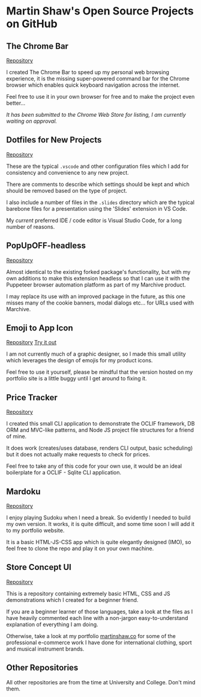 # Martin Shaw's Open Source Projects on GitHub

## The Chrome Bar
[Repository](https://github.com/martinshaw/chrome-bar)

I created The Chrome Bar to speed up my personal web browsing experience, it is the missing super-powered command bar for the Chrome browser which enables quick keyboard navigation across the internet.

Feel free to use it in your own browser for free and to make the project even better...

*It has been submitted to the Chrome Web Store for listing, I am currently waiting on approval.*

## Dotfiles for New Projects
[Repository](https://github.com/martinshaw/dotfiles-for-new-projects)

These are the typical `.vscode` and other configuration files which I add for consistency and convenience to any new project.

There are comments to describe which settings should be kept and which should be removed based on the type of project.

I also include a number of files in the `.slides` directory which are the typical barebone files for a presentation using the 'Slides' extension in VS Code.

My *current* preferred IDE / code editor is Visual Studio Code, for a long number of reasons. 

## PopUpOFF-headless 
[Repository](https://github.com/martinshaw/PopUpOFF-headless)

Almost identical to the existing forked package's functionality, but with my own additions to make this extension headless so that I can use it with the Puppeteer browser automation platform as part of my Marchive product.

I may replace its use with an improved package in the future, as this one misses many of the cookie banners, modal dialogs etc... for URLs used with Marchive.

## Emoji to App Icon
[Repository](https://github.com/martinshaw/emoji-to-appicon)
[Try it out](https://martinshaw.co/toys/emoji-to-appicon)

I am not currently much of a graphic designer, so I made this small utility which leverages the design of emojis for my product icons. 

Feel free to use it yourself, please be mindful that the version hosted on my portfolio site is a little buggy until I get around to fixing it.

## Price Tracker
[Repository](https://github.com/martinshaw/pricetracker)

I created this small CLI application to demonstrate the OCLIF framework, DB ORM and MVC-like patterns, and Node JS project file structures for a friend of mine.

It does work (creates/uses database, renders CLI output, basic scheduling) but it does not actually make requests to check for prices. 

Feel free to take any of this code for your own use, it would be an ideal boilerplate for a OCLIF - Sqlite CLI application.

## Mardoku
[Repository](https://github.com/martinshaw/mardoku)

I enjoy playing Sudoku when I need a break. So evidently I needed to build my own version. It works, it is quite difficult, and some time soon I will add it to my portfolio website.

It is a basic HTML-JS-CSS app which is quite elegantly designed (IMO), so feel free to clone the repo and play it on your own machine.

## Store Concept UI
[Repository](https://github.com/martinshaw/store-concept-ui)

This is a repository containing extremely basic HTML, CSS and JS demonstrations which I created for a beginner friend.

If you are a beginner learner of those languages, take a look at the files as I have heavily commented each line with a non-jargon easy-to-understand explanation of everything I am doing.

Otherwise, take a look at my portfolio [martinshaw.co](martinshaw.co) for some of the professional e-commerce work I have done for international clothing, sport and musical instrument brands.

## Other Repositories

All other repositories are from the time at University and College. Don't mind them.


